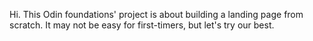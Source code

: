 Hi. This Odin foundations' project is about building a landing page from scratch. It may not be easy for first-timers, but let's try our best.